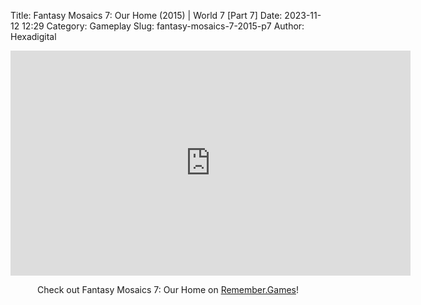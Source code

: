 Title: Fantasy Mosaics 7: Our Home (2015) | World 7 [Part 7]
Date: 2023-11-12 12:29
Category: Gameplay
Slug: fantasy-mosaics-7-2015-p7
Author: Hexadigital

<center><iframe src="https://www.youtube.com/embed/-HkDfEbxRmo?feature=oembed" allow="accelerometer; autoplay; encrypted-media; gyroscope; picture-in-picture" width="640" height="360" frameborder="0"></iframe>

Check out Fantasy Mosaics 7: Our Home on [Remember.Games](https://remember.games/game/7627/fantasy-mosaics-7-our-home/)!</center>